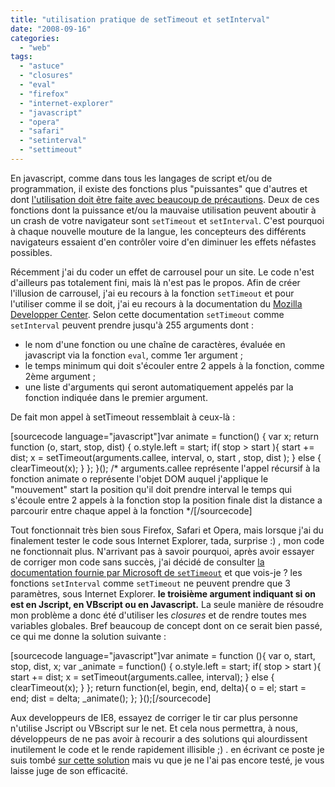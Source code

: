 ```yaml
---
title: "utilisation pratique de setTimeout et setInterval"
date: "2008-09-16"
categories: 
  - "web"
tags: 
  - "astuce"
  - "closures"
  - "eval"
  - "firefox"
  - "internet-explorer"
  - "javascript"
  - "opera"
  - "safari"
  - "setinterval"
  - "settimeout"
---
```


En javascript, comme dans tous les langages de script et/ou de programmation, il existe des fonctions plus "puissantes" que d'autres et dont [l'utilisation doit être faite avec beaucoup de précautions](http://ejohn.org/blog/eval-kerfuffle/ "Eval c'est le mal"). Deux de ces fonctions dont la puissance et/ou la mauvaise utilisation peuvent aboutir à un crash de votre navigateur sont `setTimeout` et `setInterval`. C'est pourquoi à chaque nouvelle mouture de la langue, les concepteurs des différents navigateurs essaient d'en contrôler voire d'en diminuer les effets néfastes possibles.

Récemment j'ai du coder un effet de carrousel pour un site. Le code n'est d'ailleurs pas totalement fini, mais là n'est pas le propos. Afin de créer l'illusion de carrousel, j'ai eu recours à la fonction `setTimeout` et pour l'utiliser comme il se doit, j'ai eu recours à la documentation du [Mozilla Developper Center](http://developer.mozilla.org/fr/DOM/window.setTimeout "setTimeout tel que implanté sous Firefox, Safari et Opera"). Selon cette documentation `setTimeout` comme `setInterval` peuvent prendre jusqu'à 255 arguments dont :

- le nom d'une fonction ou une chaîne de caractères, évaluée en javascript via la fonction `eval`, comme 1er argument ;
- le temps minimum qui doit s'écouler entre 2 appels à la fonction, comme 2ème argument ;
- une liste d'arguments qui seront automatiquement appelés par la fonction indiquée dans le premier argument.

De fait mon appel à setTimeout ressemblait à ceux-là :

\[sourcecode language="javascript"\]var animate = function() {
    var x;
    return function (o, start, stop, dist) {
        o.style.left = start;
        if( stop > start ){
            start += dist;
            x = setTimeout(arguments.callee, interval, o, start , stop, dist );
        } else {
            clearTimeout(x);
        }
    };
}();
/\*
arguments.callee représente l'appel récursif à la fonction animate 
o représente l'objet DOM auquel j'applique le "mouvement"
start la position qu'il doit prendre
interval le temps qui s'écoule entre 2 appels à la fonction
stop la position finale
dist la distance a parcourir entre chaque appel à la fonction
\*/\[/sourcecode\]

Tout fonctionnait très bien sous Firefox, Safari et Opera, mais lorsque j'ai du finalement tester le code sous Internet Explorer, tada, surprise :) , mon code ne fonctionnait plus. N'arrivant pas à savoir pourquoi, après avoir essayer de corriger mon code sans succès, j'ai décidé de consulter [la documentation fournie par Microsoft de `setTimeout`](http://msdn.microsoft.com/en-us/library/ms536753.aspx "setTimeout tel que implanté sous Internet Explorer") et que vois-je ? les fonctions `setInterval` comme `setTimeout` ne peuvent prendre que 3 paramètres, sous Internet Explorer. **le troisième argument indiquant si on est en Jscript, en VBscript ou en Javascript.** La seule manière de résoudre mon problème a donc été d'utiliser les _closures_ et de rendre toutes mes variables globales. Bref beaucoup de concept dont on ce serait bien passé, ce qui me donne la solution suivante :

\[sourcecode language="javascript"\]var animate = function (){
    var o, start, stop, dist, x;
    var \_animate = function() {
        o.style.left = start;
        if( stop > start ){
            start += dist;
            x = setTimeout(arguments.callee, interval);
        } else {
            clearTimeout(x);
        }
    };
    return function(el, begin, end, delta){
        o = el;
        start = end;
        dist = delta;
        \_animate();
    };
}();\[/sourcecode\]

Aux developpeurs de IE8, essayez de corriger le tir car plus personne n'utilise Jscript ou VBscript sur le net. Et cela nous permettra, à nous, développeurs de ne pas avoir à recourir a des solutions qui alourdissent inutilement le code et le rende rapidement illisible ;) . en écrivant ce poste je suis tombé [sur cette solution](http://webreflection.blogspot.com/2007/06/simple-settimeout-setinterval-extra.html "Comment résoudre le problème avec des commentaires conditionnels") mais vu que je ne l'ai pas encore testé, je vous laisse juge de son efficacité.
